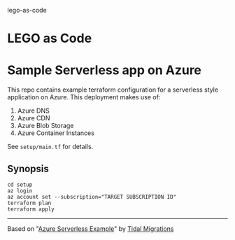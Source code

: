 lego-as-code
# LEGO as Code

# Sample Serverless app on Azure

This repo contains example terraform configuration for a serverless
style application on Azure.  This deployment makes use of:

1. Azure DNS
2. Azure CDN
3. Azure Blob Storage
4. Azure Container Instances

See `setup/main.tf` for details.

## Synopsis
```
cd setup
az login
az account set --subscription="TARGET SUBSCRIPTION ID"
terraform plan
terraform apply
```

---
Based on "[Azure Serverless Example](https://github.com/dcolebatch/azure_serverless_example)" by [Tidal Migrations](https://tidalmigrations.com)
